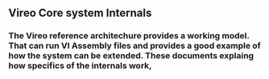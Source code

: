 <!--
Copyright (c) 2020 National Instruments
SPDX-License-Identifier: MIT
-->

## Vireo Core system Internals

### The Vireo reference architechure provides a working model. That can run VI Assembly files and provides a good example of how the system can be extended. These documents explaing how specifics of the internals work, 
